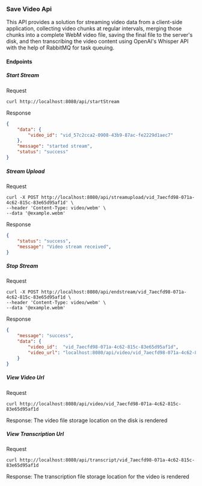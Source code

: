 ### Save Video Api
This API provides a solution for streaming video data from a client-side application, collecting video chunks at regular intervals, merging those chunks into a complete WebM video file, saving the final file to the server's disk, and then transcribing the video content using OpenAI's Whisper API with the help of RabbitMQ for task queuing.

#### Endpoints
##### Start Stream
Request
```
curl http://localhost:8080/api/startStream
```
Response
```json
{
    "data": {
        "video_id": "vid_57c2cca2-0908-43b9-87ac-fe2229d1aec7"
    },
    "message": "started stream",
    "status": "success"
}
```

##### Stream Upload
Request
```
curl -X POST http://localhost:8080/api/streamupload/vid_7aecfd98-071a-4c62-815c-83e65d95af1d' \
--header 'Content-Type: video/webm' \
--data '@example.webm'
```
Response
```json
{
    "status": "success",
    "message": "Video stream received",
}
```

##### Stop Stream
Request
```
curl -X POST http://localhost:8080/api/endstream/vid_7aecfd98-071a-4c62-815c-83e65d95af1d \
--header 'Content-Type: video/webm' \
--data '@example.webm'
```
Response
```json
{
    "message": "success",
    "data": {
		"video_id":  "vid_7aecfd98-071a-4c62-815c-83e65d95af1d",
		"video_url": "localhost:8080/api/video/vid_7aecfd98-071a-4c62-815c-83e65d95af1d",
	}
}
```

##### View Video Url
Request 
```
curl http://localhost:8080/api/video/vid_7aecfd98-071a-4c62-815c-83e65d95af1d
```
Response: The video file storage location on the disk is rendered

##### View Transcription Url
Request
```
curl http://localhost:8080/api/transcript/vid_7aecfd98-071a-4c62-815c-83e65d95af1d
```
Response: The transcription file storage location for the video is rendered
